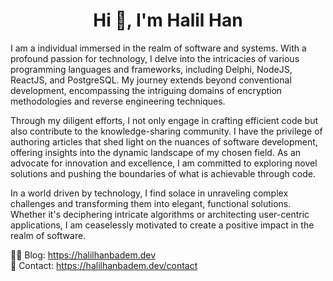 <h1 align="center">Hi 👋, I'm Halil Han</h1>

I am a individual immersed in the realm of software and systems. With a profound passion for technology, I delve into the intricacies of various programming languages and frameworks, including Delphi, NodeJS, ReactJS, and PostgreSQL. My journey extends beyond conventional development, encompassing the intriguing domains of encryption methodologies and reverse engineering techniques.

Through my diligent efforts, I not only engage in crafting efficient code but also contribute to the knowledge-sharing community. I have the privilege of authoring articles that shed light on the nuances of software development, offering insights into the dynamic landscape of my chosen field. As an advocate for innovation and excellence, I am committed to exploring novel solutions and pushing the boundaries of what is achievable through code.

In a world driven by technology, I find solace in unraveling complex challenges and transforming them into elegant, functional solutions. Whether it's deciphering intricate algorithms or architecting user-centric applications, I am ceaselessly motivated to create a positive impact in the realm of software.

✍🏻 Blog: https://halilhanbadem.dev<br>
📧 Contact: https://halilhanbadem.dev/contact

